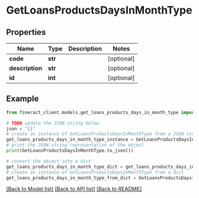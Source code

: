# GetLoansProductsDaysInMonthType


## Properties

Name | Type | Description | Notes
------------ | ------------- | ------------- | -------------
**code** | **str** |  | [optional] 
**description** | **str** |  | [optional] 
**id** | **int** |  | [optional] 

## Example

```python
from fineract_client.models.get_loans_products_days_in_month_type import GetLoansProductsDaysInMonthType

# TODO update the JSON string below
json = "{}"
# create an instance of GetLoansProductsDaysInMonthType from a JSON string
get_loans_products_days_in_month_type_instance = GetLoansProductsDaysInMonthType.from_json(json)
# print the JSON string representation of the object
print(GetLoansProductsDaysInMonthType.to_json())

# convert the object into a dict
get_loans_products_days_in_month_type_dict = get_loans_products_days_in_month_type_instance.to_dict()
# create an instance of GetLoansProductsDaysInMonthType from a dict
get_loans_products_days_in_month_type_from_dict = GetLoansProductsDaysInMonthType.from_dict(get_loans_products_days_in_month_type_dict)
```
[[Back to Model list]](../README.md#documentation-for-models) [[Back to API list]](../README.md#documentation-for-api-endpoints) [[Back to README]](../README.md)


